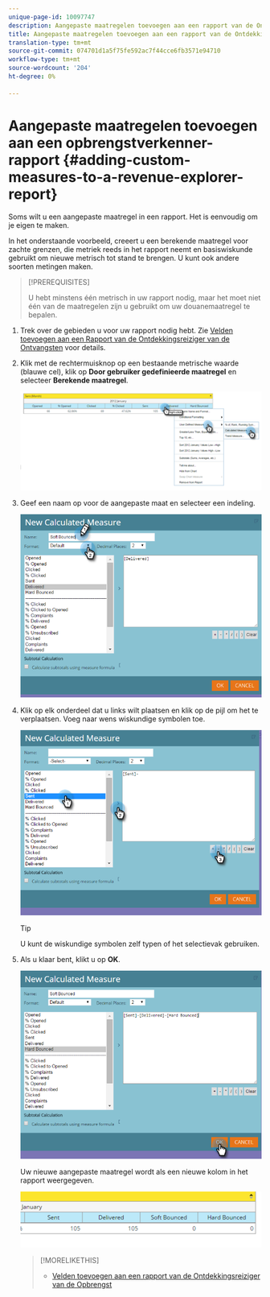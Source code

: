 ```yaml
---
unique-page-id: 10097747
description: Aangepaste maatregelen toevoegen aan een rapport van de Ontdekkingsreiziger van de Inkomsten - Marketo Docs - de Documentatie van het Product
title: Aangepaste maatregelen toevoegen aan een rapport van de Ontdekkingsreiziger van de Inkomsten
translation-type: tm+mt
source-git-commit: 074701d1a5f75fe592ac7f44cce6fb3571e94710
workflow-type: tm+mt
source-wordcount: '204'
ht-degree: 0%

---
```



# Aangepaste maatregelen toevoegen aan een opbrengstverkenner-rapport {#adding-custom-measures-to-a-revenue-explorer-report}

Soms wilt u een aangepaste maatregel in een rapport. Het is eenvoudig om je eigen te maken.

In het onderstaande voorbeeld, creeert u een berekende maatregel voor zachte grenzen, die metriek reeds in het rapport neemt en basiswiskunde gebruikt om nieuwe metrisch tot stand te brengen. U kunt ook andere soorten metingen maken.

>[!PREREQUISITES]
>
>U hebt minstens één metrisch in uw rapport nodig, maar het moet niet één van de maatregelen zijn u gebruikt om uw douanemaatregel te bepalen.

1. Trek over de gebieden u voor uw rapport nodig hebt. Zie [Velden toevoegen aan een Rapport van de Ontdekkingsreiziger van de Ontvangsten](adding-fields-to-a-revenue-explorer-report.md) voor details.
1. Klik met de rechtermuisknop op een bestaande metrische waarde (blauwe cel), klik op **Door gebruiker gedefinieerde maatregel** en selecteer **Berekende maatregel**.

   ![](assets/image2016-1-26-11-3a7-3a49.png)

1. Geef een naam op voor de aangepaste maat en selecteer een indeling.

   ![](assets/image2016-1-26-11-3a26-3a23.png)

1. Klik op elk onderdeel dat u links wilt plaatsen en klik op de pijl om het te verplaatsen. Voeg naar wens wiskundige symbolen toe.

   ![](assets/image2016-1-26-11-3a16-3a55.png)

   >[!TIP]
   >
   >U kunt de wiskundige symbolen zelf typen of het selectievak gebruiken.

1. Als u klaar bent, klikt u op **OK**.

   ![](assets/image2016-1-26-11-3a37-3a27.png)

   Uw nieuwe aangepaste maatregel wordt als een nieuwe kolom in het rapport weergegeven.

   ![](assets/image2016-1-26-11-3a29-3a16.png)

   >[!MORELIKETHIS]
   >
   >
   >    
   >    
   >    * [Velden toevoegen aan een rapport van de Ontdekkingsreiziger van de Opbrengst](adding-fields-to-a-revenue-explorer-report.md)


